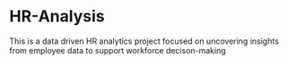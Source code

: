 # HR-Analysis
This is a data driven HR analytics project focused on uncovering insights from employee data to support workforce decison-making
